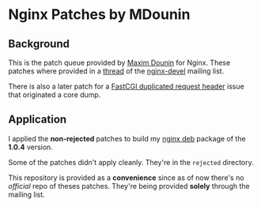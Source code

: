 # Nginx Patches by MDounin 

## Background

This is the patch queue provided by [Maxim Dounin](http://mdounin.ru)
for Nginx. These patches where provided in a
[thread](http://nginx.org/pipermail/nginx-devel/2011-February/000719.html)
of the [nginx-devel](http://nginx.org/mailman/listinfo/nginx-devel)
mailing list.

There is also a later patch for a
[FastCGI duplicated request header](http://nginx.org/pipermail/nginx-devel/2011-June/000943.html)
issue that originated a core dump.

## Application

I applied the **non-rejected** patches to build my
[nginx deb](http://debian.perusio.net "My Debian Repo with up to date
Nginx") package of the **1.0.4** version.

Some of the patches didn't apply cleanly. They're in the `rejected`
directory.

This repository is provided as a **convenience** since as of now there's
no _official_ repo of theses patches. They're being provided **solely**
through the mailing list.

